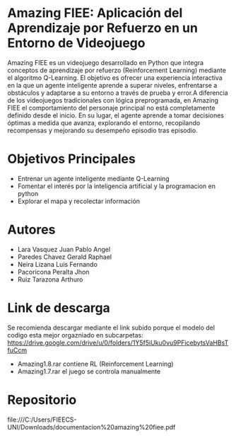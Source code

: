 # Amazing FIEE: Aplicación del Aprendizaje por Refuerzo en un Entorno de Videojuego
Amazing FIEE es un videojuego desarrollado en Python que integra conceptos de aprendizaje por refuerzo (Reinforcement Learning) mediante el algoritmo Q-Learning. El objetivo es ofrecer una experiencia interactiva en la que un agente inteligente aprende a superar niveles, enfrentarse a obstáculos y adaptarse a su entorno a través de prueba y error.A diferencia de los videojuegos tradicionales con lógica preprogramada, en Amazing FIEE el comportamiento del personaje principal no está completamente definido desde el inicio. En su lugar, el agente aprende a tomar decisiones óptimas a medida que avanza, explorando el entorno, recopilando recompensas y mejorando su desempeño episodio tras episodio. 
# Objetivos Principales
- Entrenar un agente inteligente mediante Q-Learning
- Fomentar el interés por la inteligencia artificial y la programacion en python
- Explorar el mapa y recolectar información
# Autores 
- Lara Vasquez Juan Pablo Angel
- Paredes Chavez Gerald Raphael
- Neira Lizana Luis Fernando
- Pacoricona Peralta Jhon 
- Ruiz Tarazona Arthuro
# Link de descarga
Se recomienda descargar mediante el link subido porque el modelo del codigo esta mejor orgazniado en subcarpetas: https://drive.google.com/drive/u/0/folders/1Y5f5iUku0vu9PFicebytsVaHBsTfuCcm
- Amazing1.8.rar contiene RL (Reinforcement Learning)
- Amazing1.7.rar el juego se controla manualmente

# Repositorio
file:///C:/Users/FIEECS-UNI/Downloads/documentacion%20amazing%20fiee.pdf
